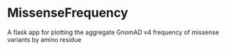 # MissenseFrequency
A flask app for plotting the aggregate GnomAD v4 frequency of missense variants by amino residue
